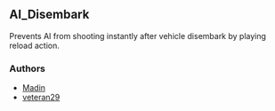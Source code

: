 ## AI_Disembark

Prevents AI from shooting instantly after vehicle disembark by playing reload action.

### Authors

- [Madin](https://github.com/Madin5)
- [veteran29](https://github.com/veteran29)
